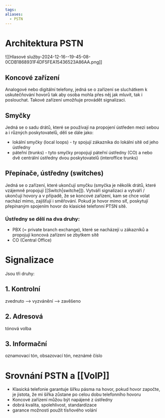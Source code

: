 ```yaml
---
tags: 
aliases:
  - PSTN
---
```

# Architektura PSTN
![[Hlasové služby-2024-12-16--19-45-08-0CDB1868931F4DF5FEA15436523A86AA.png]]

## Koncové zařízení
Analogové nebo digitální telefony, jedná se o zařízení se sluchátkem k uskutečňování hovorů tak aby osoba mohla přes něj jak mluvit, tak i poslouchat. Takové zařízení umožňuje provádět signalizaci.

## Smyčky
Jedná se o sadu drátů, které se používají na propojení ústředen mezi sebou a i různých poskytovatelů, dělí se dále jako:
- lokální smyčky (local loops) - ty spojují zákazníka do lokální sítě od jeho ústředny
- páteřní (trunks) - tyto smyčky propojují páteřní ústředny (CO) a nebo dvě centrální ústředny dvou poskytovatelů (interoffice trunks)

## Přepínače, ústředny (switches)
Jedná se o zařízení, které ukončují smyčku (smyčka je několik drátů, které vzájemně propojují [[Switch|switche]]). Vytváří signalizaci a vytváří / ukončují hovory a v případě, že se koncové zařízení, kam se chce volat nachází mimo, zajišťují i směřování. Pokud je hovor mimo síť, poskytují přepínaným spojením hovor do klasické telefonní PTSN sítě.

### Ústředny se dělí na dva druhy:
- PBX (= private branch exchange), které se nacházejí u zákazníků a propojují koncová zařízení se zbytkem sítě
- CO (Central Office)

# Signalizace
Jsou tři druhy:
## 1. Kontrolní
zvednuto --> vyzvánění --> zavěšeno
## 2. Adresová
tónová volba
## 3. Informační
oznamovací tón, obsazovací tón, neznámé číslo


# Srovnání PSTN a [[VoIP]]
- Klasická telefonie garantuje šířku pásma na hovor, pokud hovor započte, je jistota, že mi šířka zůstane po celou dobu telefonního hovoru
- Koncové zařízení můžou být napájené z ústředny
- dobrá kvalita, spolehlivost, standardizace
- garance možnosti použít tísňového volání